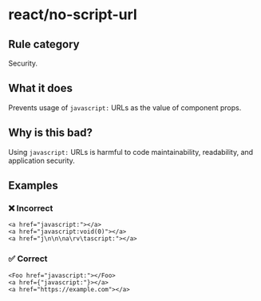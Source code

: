 # react/no-script-url

## Rule category

Security.

## What it does

Prevents usage of `javascript:` URLs as the value of component props.

## Why is this bad?

Using `javascript:` URLs is harmful to code maintainability, readability, and application security.

## Examples

### ❌ Incorrect

```tsx
<a href="javascript:"></a>
<a href="javascript:void(0)"></a>
<a href="j\n\n\na\rv\tascript:"></a>
```

### ✅ Correct

```tsx
<Foo href="javascript:"></Foo>
<a href={"javascript:"}></a>
<a href="https://example.com"></a>
```
